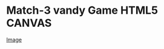 # Match-3 vandy Game HTML5 CANVAS
[Image](https://github.com/DeveloperMDCM/candy-game-canvas/blob/master/bg.jpg)

[](https://developermdcm.github.io/candy-game-canvas/)
